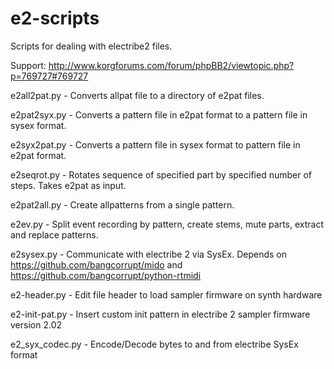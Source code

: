 # e2-scripts

Scripts for dealing with electribe2 files.

Support:
http://www.korgforums.com/forum/phpBB2/viewtopic.php?p=769727#769727

e2all2pat.py  - Converts allpat file to a directory of e2pat files.  

e2pat2syx.py - Converts a pattern file in e2pat format to a pattern file in sysex format.

e2syx2pat.py - Converts a pattern file in sysex format to pattern file in e2pat format.

e2seqrot.py - Rotates sequence of specified part by specified number of steps.  Takes e2pat as input.

e2pat2all.py - Create allpatterns from a single pattern.

e2ev.py - Split event recording by pattern, create stems, mute parts, extract and replace patterns.

e2sysex.py - Communicate with electribe 2 via SysEx.  Depends on https://github.com/bangcorrupt/mido and https://github.com/bangcorrupt/python-rtmidi

e2-header.py - Edit file header to load sampler firmware on synth hardware

e2-init-pat.py - Insert custom init pattern in electribe 2 sampler firmware version 2.02

e2_syx_codec.py - Encode/Decode bytes to and from electribe SysEx format
